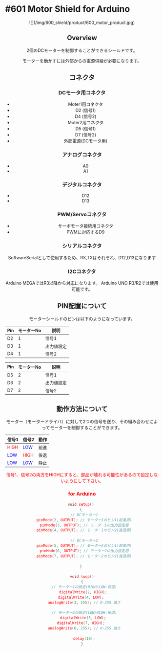 # #601 Motor Shield for Arduino

<center>![](/img/600_shield/product/600_motor_product.jpg)
<!--COLORME-->

## Overview
2個のDCモーターを制御することができるシールドです。

モーターを動かすには外部からの電源供給が必要になります。

## コネクタ

### DCモータ用コネクタ
- Moter1用コネクタ
 - D2 (信号1)
 - D4 (信号2)
- Moter2用コネクタ
 - D5 (信号1)
 - D7 (信号2)
- 外部電源(DCモータ用)

### アナログコネクタ
- A0
- A1

### デジタルコネクタ
- D12
- D13

### PWM/Servoコネクタ
- サーボモータ接続用コネクタ
 - PWMに対応するD9

### シリアルコネクタ
SoftwareSerialとして使用するため、RX,TXはそれぞれ、D12,D13になります

### I2Cコネクタ
Arduino MEGAではR3以降から対応になります。
Arduino UNO R3/R2では使用可能です。


## PIN配置について
モーターシールドのピンは以下のようになっています。

| Pin |モーターNo| 説明 |
| -- | -- | -- |
| D2 | 1 | 信号1 |
| D3 | 1 | 出力値設定 |
| D4 | 1 | 信号2 |

| Pin |モーターNo| 説明 |
| -- | -- | -- |
| D5 | 2 | 信号1 |
| D6 | 2 | 出力値設定 |
| D7 | 2 | 信号2 |


## 動作方法について
モーター（モータードライバ）に対して2つの信号を送り、その組み合わせによってモーターを制御することができます。

| 信号1 | 信号2 | 動作 |
| -- | -- | -- |
| <font color='#FF0000'>HIGH | <font color='#0000FF'>LOW | 前進 |
| <font color='#0000FF'>LOW | <font color='#FF0000'>HIGH | 後退 |
| <font color='#0000FF'>LOW | <font color='#0000FF'>LOW | 静止 |

<font color='#FF0000'> 信号1、信号2の両方をHIGHにすると、部品が壊れる可能性があるので設定しないようにして下さい。




### for Arduino

```c
void setup() 
{ 
  // DCモーター1
  pinMode(2, OUTPUT); // モーター1のピン1(前進用)
  pinMode(3, OUTPUT); // モーター1の出力設定用
  pinMode(4, OUTPUT); // モーター1のピン2(後退用)
  
  // DCモーター2
  pinMode(5, OUTPUT); // モーター2のピン1(前進用)
  pinMode(6, OUTPUT); // モーター2の出力設定用
  pinMode(7, OUTPUT); // モーター2のピン2(後退用)
  
} 

void loop()
{
  // モーター1の設定(HIGH/LOW:前進)
  digitalWrite(2, HIGH); 
  digitalWrite(4, LOW);   
  analogWrite(3, 255); // 0-255 強さ
  
  // モーター2の設定(LOW/HIGH:後退)
  digitalWrite(5, LOW); 
  digitalWrite(7, HIGH);   
  analogWrite(6, 255); // 0-255 強さ

  delay(10);
}

```
